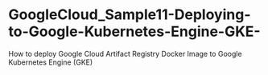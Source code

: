 # GoogleCloud_Sample11-Deploying-to-Google-Kubernetes-Engine-GKE-
How to deploy Google Cloud Artifact Registry Docker Image to Google Kubernetes Engine (GKE)
